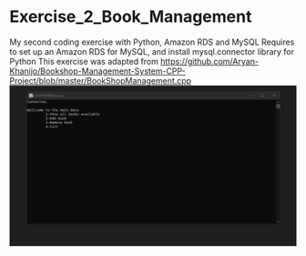 # Exercise_2_Book_Management
My second coding exercise with Python, Amazon RDS and MySQL
Requires to set up an Amazon RDS for MySQL, and install mysql.connector library for Python
This exercise was adapted from https://github.com/Aryan-Khanijo/Bookshop-Management-System-CPP-Project/blob/master/BookShopManagement.cpp
![](https://github.com/kkc23g/Exercise_2_Book_Management/blob/main/Animation.gif)
